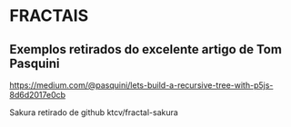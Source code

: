 # FRACTAIS
## Exemplos retirados do excelente artigo de Tom Pasquini


https://medium.com/@pasquini/lets-build-a-recursive-tree-with-p5js-8d6d2017e0cb



Sakura retirado de github ktcv/fractal-sakura
